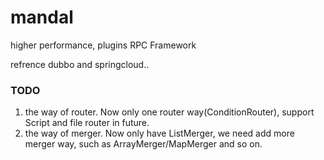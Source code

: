 # mandal
higher performance, plugins RPC Framework

refrence dubbo and springcloud..

### TODO
1. the way of router. Now only one router way(ConditionRouter), support Script and file router in future.
2. the way of merger. Now only have ListMerger, we need add more merger way, such as ArrayMerger/MapMerger and so on.